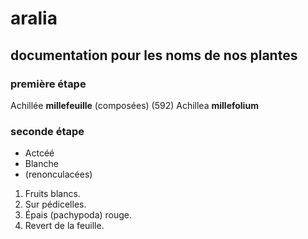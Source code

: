 # aralia

## documentation pour les noms de nos plantes

### première étape

Achillée **millefeuille** (composées) (592)
Achillea __millefolium__



### seconde étape

* Actcéé
* Blanche
* (renonculacées)

1. Fruits blancs.
2. Sur pédicelles.
3. Épais (pachypoda) rouge.
4. Revert de la feuille.
